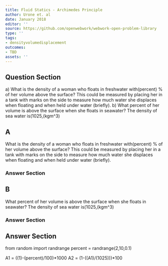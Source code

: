 ```yaml
---
title: Fluid Statics - Archimedes Principle
author: Urone et. al
date: January 2018
editor: ''
source: https://github.com/openwebwork/webwork-open-problem-library
type: ''
tags:
- densityvolumedisplacement
outcomes:
- TBD
assets: ''
---
```


## Question Section 

a) What is the density of a woman who floats in freshwater with(percent) % of her volume above the surface? This could be measured by placing her in a tank with marks on the side to measure how much water she displaces when floating and when held under water (briefly).
b) What percent of her volume is above the surface when she floats in seawater? The density of sea water is(1025,(kgm^3)
## A
What is the density of a woman who floats in freshwater with(percent) % of her volume above the surface? This could be measured by placing her in a tank with marks on the side to measure how much water she displaces when floating and when held under water (briefly).
### Answer Section
## B
What percent of her volume is above the surface when she floats in seawater? The density of sea water is(1025,(kgm^3)
### Answer Section


## Answer Section

from random import randrange
percent = randrange(2,10,0.1)

A1 = ((1)-(percent)/100)*1000
A2 = (1-((A1)/(1025)))*100